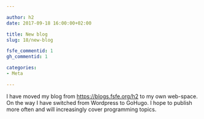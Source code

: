 ```yaml
---

author: h2
date: 2017-09-18 16:00:00+02:00

title: New blog
slug: 18/new-blog

fsfe_commentid: 1
gh_commentid: 1

categories:
- Meta

---
```


I have moved my blog from https://blogs.fsfe.org/h2 to my own web-space. On the way I have switched from Wordpress to GoHugo.
I hope to publish more often and will increasingly cover programming topics.

